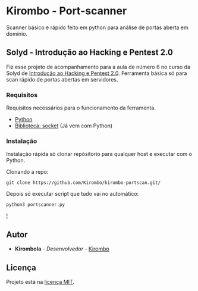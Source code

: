 # Kirombo - Port-scanner

Scanner básico e rápido feito em python para análise de portas aberta em domínio.

## Solyd - Introdução ao Hacking e Pentest 2.0

Fiz esse projeto de acompanhamento para a aula de número 6 no curso da Solyd de [Introdução ao Hacking e Pentest 2.0](https://solyd.com.br/treinamentos/introducao-ao-hacking-e-pentest-2/). Ferramenta básica só para scan rápido de portas abertas em servidores.

### Requisitos

Requisitos necessários para o funcionamento da ferramenta.
- [Python](https://www.python.org/)
- [Biblioteca: socket](https://docs.python.org/3/library/socket.html) (Já vem com Python)

### Instalação

Instalação rápida só clonar repósitorio para qualquer host e executar com o Python.

Clonando a repo:

    git clone https://github.com/Kirombo/kirombo-portscan.git/

Depois só executar script que tudo vai no automático:

    python3 portscanner.py

[!](Portscanner.png)

## Autor

  - **Kirombola** - *Desenvolvedor* -
    [Kirombo](https://github.com/Kirombo/)


## Licença

Projeto está na [licença MIT](LICENSE.md).
